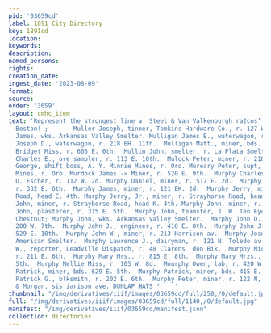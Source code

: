 ```yaml
---
pid: '03659cd'
label: 1891 City Directory
key: 1891cd
location: 
keywords: 
description: 
named_persons: 
rights: 
creation_date: 
ingest_date: '2023-08-09'
format: 
source: 
order: '3659'
layout: cmhc_item
text: 'Represent the strongest line a  Steel & Van Valkenburgh ra2cos’ in city. 21-28
  Boston! ;       Muller Joseph, tinner, Tomkins Hardware Co., r. 127 W. 6th. Mullgovan
  James, wks. Arkansas Valley Smelter. Mulligan James E., waterwagon, r. 218 E. 11th.  Mulligan
  Joseph D., waterwagon, r. 218 EH. 11th.  Mulligan Matt., miner, bds. 428 E. 4th.  Mullin
  Bridget Miss, r. 605 E. 6th.  Mullin John, smelter, r. La Plata Smelter.  Mulloy
  Charles E., ore sampler, r. 113 E. 10th.  Mulock Peter, miner, r. 218 E. 5th.  Mureary
  George, shift boss, A. Y. Minnie Mines, r. Oro. Mureary Peter, supt, A. Y. and Minnie
  Mines, r. Oro. Murdock James -» Miner, r. 520 E. 9th.  Murphy Charles, waiter, D.
  D. Escher, r. 112 W. 2d. Murphy Daniel, miner, r. 517 E. 2d.  Murphy H., miner,
  r. 332 E. 6th.  Murphy James, miner, r. 121 EK. 2d.  Murphy Jerry, miner, Strayhorse
  Road, head E. 4th. Murphy Jerry, Jr., miner, r. Strayhorse Road, head E. 4th. Murphy
  John, miner, r. Strayborse Road, head K. 4th. Murphy John, miner, r. 400 E. 4th.  Murphy
  John, plasterer, r. 315 E. 5th.  Murphy John, teamster, J. W. Ten Eyck, r. 322 W.
  Chestnut; Murphy John, wks. Arkansas Valley Smelter.  Marphy John D., mining, r.
  200 W. 7th.  Murphy John J., engineer, r. 410 E. 8th.  Murphy John J., miner, r.
  529 E. 10th.  Murphy John W., miner, r. 213 Harrison av.  Murphy Joseph, blksmith,
  American Smelter.  Murphy Lawrence J., dairyman, r. 121 N. Toledo av. Murphy Louis
  W., reporter, Leadville Dispatch, r. 48 Clarens  don Bik.  Murphy Michael, miner,
  r. 211 E. 6th.  Murphy Mary Mrs., r. 815 E. 8th.  Murphy Mary Mrzs., r. 431 KE.
  5th.  Murphy Nellie Miss, r. 105 W. 8d.  Mourphy Owen, lab, r. 420 W. 4th.  Murphy
  Patrick, miner, bds. 629 E. 5th.  Murphy Patrick, miner, bds. 415 E. 5th. - Murphy
  Patrick G., blksmith, r. 202 E. 6th.  Murphy Peter, miner, r. 122 N, Toledo av.  Brown
  & Morgan, sis iarison ave. DUNLAP HATS °    '
thumbnail: "/img/derivatives/iiif/images/03659cd/full/250,/0/default.jpg"
full: "/img/derivatives/iiif/images/03659cd/full/1140,/0/default.jpg"
manifest: "/img/derivatives/iiif/03659cd/manifest.json"
collection: directories
---
```

